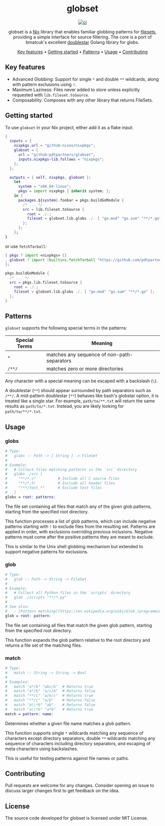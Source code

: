 <div align="center">

# globset

[![ci][ci-badge]][ci]

globset is a [Nix][nix] library that enables familiar globbing patterns for
[filesets][fileset], providing a simple interface for source filtering. The core
is a port of bmatcuk's excellent [doublestar] Golang library for globs.

[Key features](#key-features) •
[Getting started](#getting-started) •
[Patterns](#patterns) •
[Usage](#usage) •
[Contributing](CONTRIBUTING.md)

</div>

## Key features

- Advanced Globbing: Support for single `*` and double `**` wildcards, along
  with pattern exclusions using `!`.
- Maximum Laziness: Files never added to store unless explicitly requested with
  `lib.fileset.toSource`.
- Composability: Composes with any other library that returns FileSets.

## Getting started

To use `globset` in your Nix project, either add it as a flake input:

```nix
{
  inputs = {
    nixpkgs.url = "github:nixos/nixpkgs";
    globset = {
      url = "github:pdtpartners/globset";
      inputs.nixpkgs-lib.follows = "nixpkgs";
    };
  };

  outputs = { self, nixpkgs, globset }:
    let
      system = "x86_64-linux"; 
      pkgs = import nixpkgs { inherit system; };
    in {
      packages.${system}.foobar = pkgs.buildGoModule {
        /* ... */
        src = lib.fileset.toSource {
          root = ./.;
          fileset = globset.lib.globs ./. [ "go.mod" "go.sum" "**/*.go" ];
        };
      };
    };
}

```

or use `fetchTarball`:

```nix
{ pkgs ? import <nixpkgs> {}
, globset ? import (builtins.fetchTarball "https://github.com/pdtpartners/globset/archive/main.tar.gz");
}:

pkgs.buildGoModule {
  /* ... */
  src = pkgs.lib.fileset.toSource {
    root = ./.;
    fileset = globset.lib.globs ./. [ "go.mod" "go.sum" "**/*.go" ];
  };
}
```

## Patterns

`globset` supports the following special terms in the patterns:

Special Terms | Meaning
------------- | -------
`*`           | matches any sequence of non-path-separators
`/**/`        | matches zero or more directories

Any character with a special meaning can be escaped with a backslash (`\`).

A doublestar (`**`) should appear surrounded by path separators such as `/**/`.
A mid-pattern doublestar (`**`) behaves like bash's globstar option, it is
treated like a single star. For example, `path/to/**.txt` will return the same
results as `path/to/*.txt`. Instead, you are likely looking for
`path/to/**/*.txt`.

## Usage

### globs

```nix
# Type:
#   globs :: Path -> [ String ] -> FileSet
#
# Example:
#   # Collect files matching patterns in the `src` directory
#   globs ./src [
#     "**/*.c"          # Include all C source files
#     "**/*.h"          # Include all header files
#     "!**/test_*"      # Exclude test files
#   ]
globs = root: patterns:
```

The file set containing all files that match any of the given glob patterns,
starting from the specified root directory.

This function processes a list of glob patterns, which can include negative
patterns starting with `!` to exclude files from the resulting set. Patterns
are applied in order, with exclusions overriding previous inclusions. Negative
patterns must come after the positive patterns they are meant to exclude.

This is similar to the Unix shell globbing mechanism but extended to support
negative patterns for exclusions.

### glob

```nix
# Type:
#   glob :: Path -> String -> FileSet
#
# Example:
#   # Collect all Python files in the `scripts` directory
#   glob ./scripts "**/*.py"
#
# See also:
#   - [Pattern matching](https://en.wikipedia.org/wiki/Glob_(programming)).
glob = root: pattern:
````

The file set containing all files that match the given glob pattern, starting
from the specified root directory.

This function expands the glob pattern relative to the root directory and
returns a file set of the matching files.

### match

```nix
# Type:
#   match :: String -> String -> Bool
#
# Examples:
#   match "a*/b" "abc/b"  # Returns true
#   match "a*/b" "a/c/b"  # Returns false
#   match "**/c" "a/b/c"  # Returns true
#   match "**/c" "a/b"    # Returns false
#   match "a\\*b" "ab"    # Returns false
#   match "a\\*b" "a*b"   # Returns true
match = pattern: name:
```

Determines whether a given file name matches a glob pattern.

This function supports single `*` wildcards matching any sequence of characters
except directory separators, double `**` wildcards matching any sequence of
characters including directory separators, and escaping of meta characters
using backslashes.

This is useful for testing patterns against file names or paths.

## Contributing

Pull requests are welcome for any changes. Consider opening an issue to discuss
larger changes first to get feedback on the idea.

## License

The source code developed for globset is licensed under MIT License.

[ci]: https://github.com/pdtpartners/globset/actions?query=workflow%3ACI
[ci-badge]: https://github.com/pdtpartners/globset/actions/workflows/ci.yml/badge.svg
[doublestar]: https://github.com/bmatcuk/doublestar
[fileset]: https://www.tweag.io/blog/2023-11-28-file-sets/
[nix]: https://zero-to-nix.com/concepts/nix
